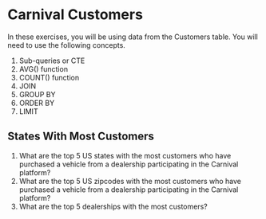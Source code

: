 # Carnival Customers

In these exercises, you will be using data from the Customers table. You will need to use the following concepts.

1. Sub-queries or CTE
1. AVG() function
1. COUNT() function
1. JOIN
1. GROUP BY
1. ORDER BY
1. LIMIT

## States With Most Customers

1. What are the top 5 US states with the most customers who have purchased a vehicle from a dealership participating in the Carnival platform?
1. What are the top 5 US zipcodes with the most customers who have purchased a vehicle from a dealership participating in the Carnival platform?
1. What are the top 5 dealerships with the most customers?

